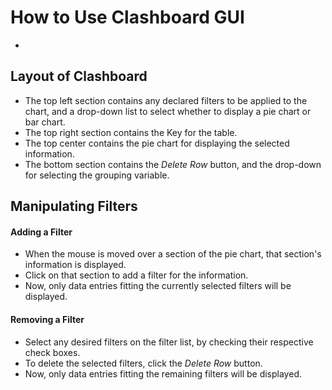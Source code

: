 # How to Use Clashboard GUI
-
## Layout of Clashboard
* The top left section contains any declared filters to be applied to the chart, and a drop-down list to select whether to display a pie chart or bar chart.
* The top right section contains the Key for the table.
* The top center contains the pie chart for displaying the selected information.
* The bottom section contains the *Delete Row* button, and the drop-down for selecting the grouping variable.

## Manipulating Filters
#### Adding a Filter
* When the mouse is moved over a section of the pie chart, that section's information is displayed.
* Click on that section to add a filter for the information.
* Now, only data entries fitting the currently selected filters will be displayed.

#### Removing a Filter
* Select any desired filters on the filter list, by checking their respective check boxes.
* To delete the selected filters, click the *Delete Row* button.
* Now, only data entries fitting the remaining filters will be displayed.
